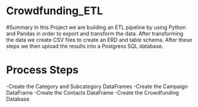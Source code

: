 # Crowdfunding_ETL
 #Summary
In this Project we are building an ETL pipeline by using Python and Pandas in order to export and transform the data. After transforming the data we create CSV files to create an ERD and table schema. After these steps we then upload the results into a Postgress SQL database.

# Process Steps
-Create the Category and Subcategory DataFrames
-Create the Campaign DataFrame
-Create the Contacts DataFrame
-Create the Crowdfunding Database
